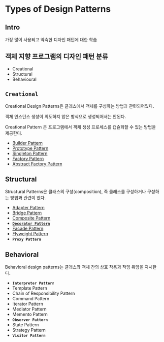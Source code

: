 # Types of Design Patterns

## Intro

가장 많이 사용되고 익숙한 디자인 패턴에 대한 학습

## 객체 지향 프로그램의 디자인 패턴 분류

* Creational
* Structural
* Behavioural

## **`Creational`**

Creational Design Patterns은 클래스에서 객체를 구성하는 방법과 관련되어있다.

객체 인스턴스 생성이 의도하지 않은 방식으로 생성되어서는 안된다.

Creational Pattern 은 프로그램에서 객체 생성 프로세스를 캡슐화할 수 있는 방법을 제공한다.

* [Builder Pattern](_builder.md)
* [Prototype Pattern](_prototype.md)
* [Singleton Pattern](_singleton.md)
* [Factory Pattern](_factory.md)
* [Abstract Factory Pattern](_abstract_factory.md)

## Structural

Structural Patterns은 클래스의 구성\(composition\), 즉 클래스를 구성하거나 구성하는 방법과 관련이 있다.

* [Adapter Pattern](/design/structural/_adapter.md)
* [Bridge Pattern](/design/structural/_bridge.md)
* [Composite Pattern](/design/structural/_composite.md)
* [**`Decorator Pattern`**](/design/structural/_decorator.md)
* [Facade Pattern](/design/structural/_facade.md)
* [Flyweight Pattern](/design/structural/_flyweight.md)
* **`Proxy Pattern`**

## Behavioral

Behavioral design patterns는 클래스와 객체 간의 상호 작용과 책임 위임을 지시한다.

* **`Interpreter Pattern`**
* Template Pattern
* Chain of Responsibility Pattern
* Command Pattern
* Iterator Pattern
* Mediator Pattern
* Memento Pattern
* **`Observer Pattern`**
* State Pattern
* Strategy Pattern
* **`Visitor Pattern`**
